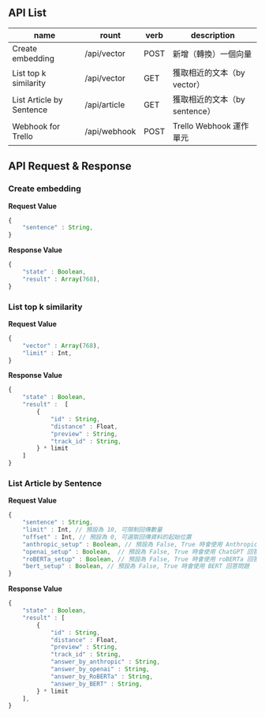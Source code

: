## API List
|  name | rount  | verb | description |
|  ---  | -----  | ---  | ----------- |
| Create embedding  | /api/vector | POST | 新增（轉換）一個向量 |
| List top k similarity | /api/vector | GET | 獲取相近的文本（by vector） |
| List Article by Sentence | /api/article | GET | 獲取相近的文本（by sentence） |
| Webhook for Trello | /api/webhook | POST | Trello Webhook 運作單元 |

## API Request & Response

### Create embedding
**Request Value**
``` javascript
{
    "sentence" : String,
}
```

**Response Value**
``` javascript
{
    "state" : Boolean,
    "result" : Array(768),
}
```

### List top k similarity
**Request Value**
``` javascript
{
    "vector" : Array(768),
    "limit" : Int,
}
```

**Response Value**
``` javascript
{
    "state" : Boolean,
    "result" :  [
        {
            "id" : String,
            "distance" : Float,
            "preview" : String,
            "track_id" : String,
        } * limit
    ] 
}
```

### List Article by Sentence
**Request Value**
``` javascript
{
    "sentence" : String,
    "limit" : Int, // 預設為 10, 可限制回傳數量
    "offset" : Int, // 預設為 0, 可選取回傳資料的起始位置
    "anthropic_setup" : Boolean, // 預設為 False, True 時會使用 Anthropic 回答問題
    "openai_setup" : Boolean,  // 預設為 False, True 時會使用 ChatGPT 回答問題
    "roBERTa_setup" : Boolean, // 預設為 False, True 時會使用 roBERTa 回答問題
    "bert_setup" : Boolean, // 預設為 False, True 時會使用 BERT 回答問題
}
```

**Response Value**
``` javascript
{
    "state" : Boolean,
    "result" : [
        {
            "id" : String,
            "distance" : Float,
            "preview" : String,
            "track_id" : String,
            "answer_by_anthropic" : String,
            "answer_by_openai" : String,
            "answer_by_RoBERTa" : String,
            "answer_by_BERT" : String,
        } * limit
    ],
}
```